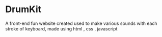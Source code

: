 # DrumKit
A front-end fun website created used to make various sounds with each stroke of keyboard, made using html , css , javascript 
